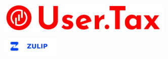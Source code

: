[![उपयोगकर्ता। कर](https://raw.githubusercontent.com/user-tax/user.tax-img/main/f/logo-txt.svg)](https://user.tax)

[![ज़ुलिप](https://raw.githubusercontent.com/user-tax/user.tax-img/main/f/Zulip.svg)](https://user-tax.zulipchat.com)